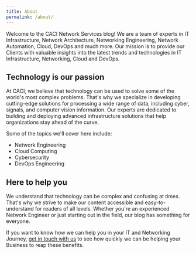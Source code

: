 ```yaml
---
title: About
permalink: /about/
---
```


Welcome to the CACI Network Services blog! We are a team of experts in IT Infrastructure, Network Architecture, Networking Engineering, Network Automation, Cloud, DevOps and much more. Our mission is to provide our Clients with valuable insights into the latest trends and technologies in IT Infrastructure, Networking, Cloud and DevOps.

## Technology is our passion
At CACI, we believe that technology can be used to solve some of the world's most complex problems. That's why we specialize in developing cutting-edge solutions for processing a wide range of data, including cyber, signals, and computer vision information. Our experts are dedicated to building and deploying advanced infrastructure solutions that help organizations stay ahead of the curve.

Some of the topics we'll cover here include:
- Network Engineering
- Cloud Computing
- Cybersecurity
- DevOps Engineering

## Here to help you
We understand that technology can be complex and confusing at times. That's why we strive to make our content accessible and easy-to-understand for readers of all levels. Whether you're an experienced Network Engineer or just starting out in the field, our blog has something for everyone.

If you want to know how we can help you in your IT and Networking Journey, [get in touch with us](https://www.caci.co.uk/contact/#contact-form) to see how quickly we can be helping your Business to reap these benefits.

